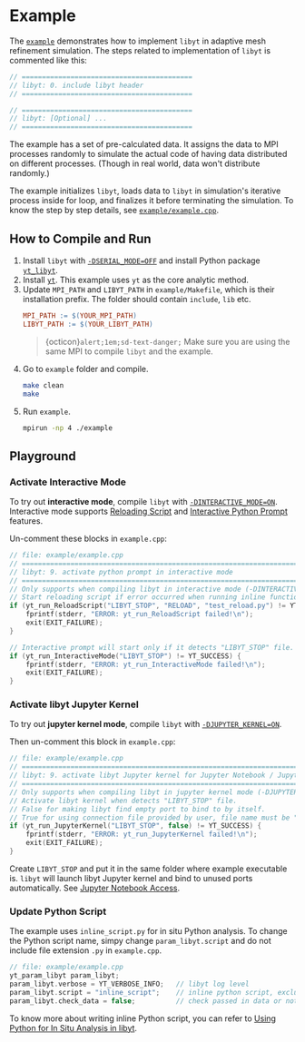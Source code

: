 # Example

The [`example`](https://github.com/yt-project/libyt/blob/main/example) demonstrates how to implement `libyt` in adaptive mesh refinement simulation.
The steps related to implementation of `libyt` is commented like this:
```c++
// ==========================================
// libyt: 0. include libyt header
// ==========================================

// ==========================================
// libyt: [Optional] ...
// ==========================================
```

The example has a set of pre-calculated data.
It assigns the data to MPI processes randomly to simulate the actual code of having data distributed on different processes. (Though in real world, data won't distribute randomly.) 

The example initializes `libyt`, loads data to `libyt` in simulation's iterative process inside for loop, and finalizes it before terminating the simulation. To know the step by step details, see [`example/example.cpp`](https://github.com/yt-project/libyt/blob/main/example/example.cpp).


## How to Compile and Run

1. Install `libyt` with [`-DSERIAL_MODE=OFF`](./how-to-install.md#-dserial_mode-off) and install Python package [`yt_libyt`](https://github.com/data-exp-lab/yt_libyt).
2. Install [`yt`](https://yt-project.org/). This example uses `yt` as the core analytic method.
3. Update `MPI_PATH` and `LIBYT_PATH` in `example/Makefile`, which is their installation prefix. The folder should contain `include`, `lib` etc.
   ```makefile
   MPI_PATH := $(YOUR_MPI_PATH)
   LIBYT_PATH := $(YOUR_LIBYT_PATH)
   ```
   > {octicon}`alert;1em;sd-text-danger;` Make sure you are using the same MPI to compile `libyt` and the example.
4. Go to `example` folder and compile.
   ```bash
   make clean
   make
   ```
5. Run `example`.
   ```bash
   mpirun -np 4 ./example
   ```

## Playground

### Activate Interactive Mode

To try out **interactive mode**, compile `libyt` with [`-DINTERACTIVE_MODE=ON`](./how-to-install.md#-dinteractive_mode-off).
Interactive mode supports [Reloading Script](./in-situ-python-analysis/reloading-script.md#reloading-script) and [Interactive Python Prompt](./in-situ-python-analysis/interactive-python-prompt.md#interactive-python-prompt) features.

Un-comment these blocks in `example.cpp`:
```c++
// file: example/example.cpp
// =======================================================================================================
// libyt: 9. activate python prompt in interactive mode
// =======================================================================================================
// Only supports when compiling libyt in interactive mode (-DINTERACTIVE_MODE)
// Start reloading script if error occurred when running inline functions, or it detects "LIBYT_STOP" file.
if (yt_run_ReloadScript("LIBYT_STOP", "RELOAD", "test_reload.py") != YT_SUCCESS) {
    fprintf(stderr, "ERROR: yt_run_ReloadScript failed!\n");
    exit(EXIT_FAILURE);
}

// Interactive prompt will start only if it detects "LIBYT_STOP" file.
if (yt_run_InteractiveMode("LIBYT_STOP") != YT_SUCCESS) {
    fprintf(stderr, "ERROR: yt_run_InteractiveMode failed!\n");
    exit(EXIT_FAILURE);
}
```

### Activate libyt Jupyter Kernel

To try out **jupyter kernel mode**, compile `libyt` with [`-DJUPYTER_KERNEL=ON`](./how-to-install.md#-djupyter_kernel-off).

Then un-comment this block in `example.cpp`:
```c++
// file: example/example.cpp
// =======================================================================================================
// libyt: 9. activate libyt Jupyter kernel for Jupyter Notebook / JupyterLab access
// =======================================================================================================
// Only supports when compiling libyt in jupyter kernel mode (-DJUPYTER_KERNEL)
// Activate libyt kernel when detects "LIBYT_STOP" file.
// False for making libyt find empty port to bind to by itself.
// True for using connection file provided by user, file name must be "libyt_kernel_connection.json".
if (yt_run_JupyterKernel("LIBYT_STOP", false) != YT_SUCCESS) {
    fprintf(stderr, "ERROR: yt_run_JupyterKernel failed!\n");
    exit(EXIT_FAILURE);
}
```

Create `LIBYT_STOP` and put it in the same folder where example executable is.
`libyt` will launch libyt Jupyter kernel and bind to unused ports automatically. See [Jupyter Notebook Access](./in-situ-python-analysis/jupyter-notebook/jupyter-notebook-access.md#jupyter-notebook-access).

### Update Python Script
The example uses `inline_script.py` for in situ Python analysis. 
To change the Python script name, simpy change `param_libyt.script` and do not include file extension `.py` in `example.cpp`. 

```c++
// file: example/example.cpp
yt_param_libyt param_libyt;
param_libyt.verbose = YT_VERBOSE_INFO;   // libyt log level
param_libyt.script = "inline_script";    // inline python script, excluding ".py"
param_libyt.check_data = false;          // check passed in data or not
```

To know more about writing inline Python script, you can refer to [Using Python for In Situ Analysis in libyt](./in-situ-python-analysis/index.md#using-python-for-in-situ-analysis-in-libyt).

